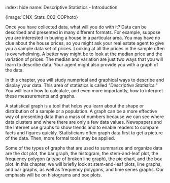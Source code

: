 index: hide
name: Descriptive Statistics - Introduction


{image:'CNX_Stats_C02_COPhoto}
        

Once you have collected data, what will you do with it?  Data can be described and presented in many different formats.  For example, suppose you are interested in buying a house in a particular area.   You may have no clue about the house prices, so you might ask your real estate agent to give you a sample data set of prices.  Looking at all the prices in the sample often is overwhelming.  A better way might be to look at the median price and the variation of prices.  The median and variation are just two ways that you will learn to describe data.  Your agent might also provide you with a graph of the data.

In this chapter, you will study numerical and graphical ways to describe and display your data. This area of statistics is called  *"Descriptive Statistics."*  You will learn how to calculate, and even more importantly, how to interpret these measurements and graphs.

A statistical graph is a tool that helps you learn about the shape or distribution of a sample or a population. A graph can be a more effective way of presenting data than a mass of numbers because we can see where data clusters and where there are only a few data values. Newspapers and the Internet use graphs to show trends and to enable readers to compare facts and figures quickly. Statisticians often graph data first to get a picture of the data. Then, more formal tools may be applied.

Some of the types of graphs that are used to summarize and organize data are the dot plot, the bar graph, the histogram, the stem-and-leaf plot, the frequency polygon (a type of broken line graph), the pie chart, and the box plot. In this chapter, we will briefly look at stem-and-leaf plots, line graphs, and bar graphs, as well as frequency polygons, and time series graphs. Our emphasis will be on histograms and box plots.
